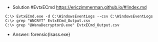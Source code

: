 - Solution #EvtxECmd
https://ericzimmerman.github.io/#!index.md
````
C:\> EvtxECmd.exe -d C:\WindowsEventLogs --csv C:\WindowsEventLogs
C:\> grep "WNCRYT" EvtxECmd_Output.csv
C:\> grep "@WanaDecryptor@.exe" EvtxECmd_Output.csv
````
- Answer: forensic{Isass.exe}
